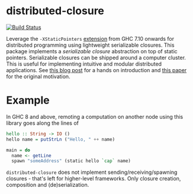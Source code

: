 # distributed-closure

[![Build Status](https://travis-ci.org/tweag/distributed-closure.svg)](https://travis-ci.org/tweag/distributed-closure)

Leverage the `-XStaticPointers` [extension][staticpointers-extension]
from GHC 7.10 onwards for distributed programming using lightweight
serializable closures. This package implements a *serializable
closure* abstraction on top of static pointers. Serializable closures
can be shipped around a computer cluster. This is useful for
implementing intuitive and modular distributed applications. See
[this blog post][ocharles-static-pointers] for a hands on introduction
and [this paper][ch-paper] for the original motivation.

[staticpointers-extension]: https://downloads.haskell.org/~ghc/latest/docs/html/users_guide/glasgow_exts.html#static-pointers
[ocharles-static-pointers]: https://ocharles.org.uk/blog/guest-posts/2014-12-23-static-pointers.html
[ch-paper]: http://research.microsoft.com/en-us/um/people/simonpj/papers/parallel/remote.pdf

# Example

In GHC 8 and above, remoting a computation on another node using this
library goes along the lines of

```Haskell
hello :: String -> IO ()
hello name = putStrLn ("Hello, " ++ name)

main = do
  name <- getLine
  spawn "someAddress" (static hello `cap` name)
```

`distributed-closure` does not implement sending/receiving/spawning
closures - that's left for higher-level frameworks. Only closure
creation, composition and (de)serialization.
